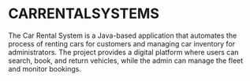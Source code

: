 # CARRENTALSYSTEMS
The Car Rental System is a Java-based application that automates the process of renting cars for customers and managing car inventory for administrators. The project provides a digital platform where users can search, book, and return vehicles, while the admin can manage the fleet and monitor bookings.
